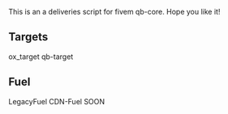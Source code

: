 This is an a deliveries script for fivem qb-core. Hope you like it!

## Targets

ox_target
qb-target

## Fuel

LegacyFuel
CDN-Fuel  SOON